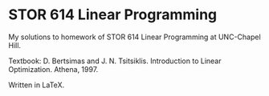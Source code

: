 # STOR 614 Linear Programming

My solutions to homework of STOR 614 Linear Programming at UNC-Chapel Hill. 

Textbook: D. Bertsimas and J. N. Tsitsiklis. Introduction to Linear Optimization. Athena, 1997. 

Written in LaTeX.